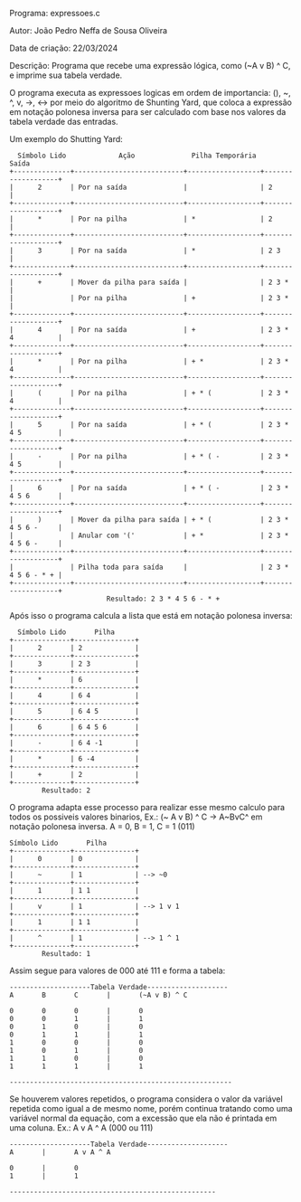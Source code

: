 Programa: expressoes.c

Autor: João Pedro Neffa de Sousa Oliveira

Data de criação: 22/03/2024

Descrição: Programa que recebe uma expressão lógica, como (~A v B) ^ C, e imprime sua tabela verdade.

O programa executa as expressoes logicas em ordem de importancia: (), ~, ^, v, ->, <->
por meio do algoritmo de Shunting Yard, que coloca a expressão em notação polonesa inversa
para ser calculado com base nos valores da tabela verdade das entradas.

Um exemplo do Shutting Yard:

      Símbolo Lido             Ação              Pilha Temporária         Saída        
    +--------------+---------------------------+------------------+-------------------+
    |      2       | Por na saída              |                  | 2                 |
    +--------------+---------------------------+------------------+-------------------+
    |      *       | Por na pilha              | *                | 2                 |
    +--------------+---------------------------+------------------+-------------------+
    |      3       | Por na saída              | *                | 2 3               |
    +--------------+---------------------------+------------------+-------------------+
    |      +       | Mover da pilha para saída |                  | 2 3 *             |
    |              | Por na pilha              | +                | 2 3 *             |
    +--------------+---------------------------+------------------+-------------------+
    |      4       | Por na saída              | +                | 2 3 * 4           |
    +--------------+---------------------------+------------------+-------------------+
    |      *       | Por na pilha              | + *              | 2 3 * 4           |
    +--------------+---------------------------+------------------+-------------------+
    |      (       | Por na pilha              | + * (            | 2 3 * 4           |
    +--------------+---------------------------+------------------+-------------------+
    |      5       | Por na saída              | + * (            | 2 3 * 4 5         |
    +--------------+---------------------------+------------------+-------------------+
    |      -       | Por na pilha              | + * ( -          | 2 3 * 4 5         |
    +--------------+---------------------------+------------------+-------------------+
    |      6       | Por na saída              | + * ( -          | 2 3 * 4 5 6       |
    +--------------+---------------------------+------------------+-------------------+
    |      )       | Mover da pilha para saída | + * (            | 2 3 * 4 5 6 -     |
    |              | Anular com '('            | + *              | 2 3 * 4 5 6 -     |
    +--------------+---------------------------+------------------+-------------------+
    |              | Pilha toda para saída     |                  | 2 3 * 4 5 6 - * + |
    +--------------+---------------------------+------------------+-------------------+
                            Resultado: 2 3 * 4 5 6 - * +

Após isso o programa calcula a lista que está em notação polonesa inversa:

      Símbolo Lido       Pilha      
    +--------------+---------------+
    |      2       | 2             |
    +--------------+---------------+
    |      3       | 2 3           |
    +--------------+---------------+
    |      *       | 6             |
    +--------------+---------------+
    |      4       | 6 4           |
    +--------------+---------------+
    |      5       | 6 4 5         |
    +--------------+---------------+
    |      6       | 6 4 5 6       |
    +--------------+---------------+
    |      -       | 6 4 -1        |
    +--------------+---------------+
    |      *       | 6 -4          |
    +--------------+---------------+
    |      +       | 2             |
    +--------------+---------------+
            Resultado: 2

O programa adapta esse processo para realizar esse mesmo calculo para todos os possiveis 
valores binarios, Ex.: 
(~ A v B) ^ C -> A~BvC^ em notação polonesa inversa.
A = 0, B = 1, C = 1 (011)

    Símbolo Lido       Pilha      
    +--------------+---------------+
    |      0       | 0             |
    +--------------+---------------+
    |      ~       | 1             | --> ~0
    +--------------+---------------+
    |      1       | 1 1           |
    +--------------+---------------+
    |      v       | 1             | --> 1 v 1
    +--------------+---------------+
    |      1       | 1 1           |
    +--------------+---------------+
    |      ^       | 1             | --> 1 ^ 1
    +--------------+---------------+
            Resultado: 1

Assim segue para valores de 000 até 111 e forma a tabela:

    --------------------Tabela Verdade--------------------
    A       B       C       |       (~A v B) ^ C

    0       0       0       |       0
    0       0       1       |       1
    0       1       0       |       0
    0       1       1       |       1
    1       0       0       |       0
    1       0       1       |       0
    1       1       0       |       0
    1       1       1       |       1

    -------------------------------------------------------

Se houverem valores repetidos, o programa considera o valor da variável repetida
como igual a de mesmo nome, porém continua tratando como uma variável normal da equação,
com a excessão que ela não é printada em uma coluna.
Ex.: A v A ^ A (000 ou 111)

    --------------------Tabela Verdade--------------------
    A       |       A v A ^ A

    0       |       0
    1       |       1

    ---------------------------------------------------
